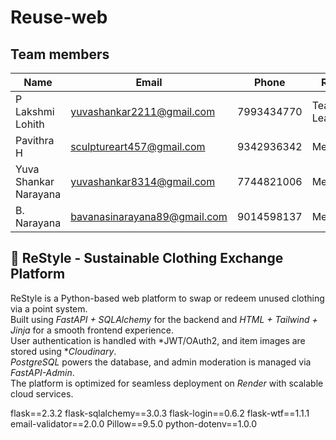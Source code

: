 # Reuse-web

## Team members


| Name                  | Email                         | Phone       | Role         |
|-----------------------|-------------------------------|-------------|--------------|
| P Lakshmi Lohith      | yuvashankar2211@gmail.com     | 7993434770  | Team Leader  |
| Pavithra H            | sculptureart457@gmail.com     | 9342936342  | Member       |
| Yuva Shankar Narayana | yuvashankar8314@gmail.com     | 7744821006  | Member       |
| B. Narayana           | bavanasinarayana89@gmail.com  | 9014598137  | Member       |

## 🧵 ReStyle - Sustainable Clothing Exchange Platform

ReStyle is a Python-based web platform to swap or redeem unused clothing via a point system.  
Built using *FastAPI + SQLAlchemy* for the backend and *HTML + Tailwind + Jinja* for a smooth frontend experience.  
User authentication is handled with *JWT/OAuth2, and item images are stored using **Cloudinary*.  
*PostgreSQL* powers the database, and admin moderation is managed via *FastAPI-Admin*.  
The platform is optimized for seamless deployment on *Render* with scalable cloud services.

flask==2.3.2
flask-sqlalchemy==3.0.3
flask-login==0.6.2
flask-wtf==1.1.1
email-validator==2.0.0
Pillow==9.5.0
python-dotenv==1.0.0
